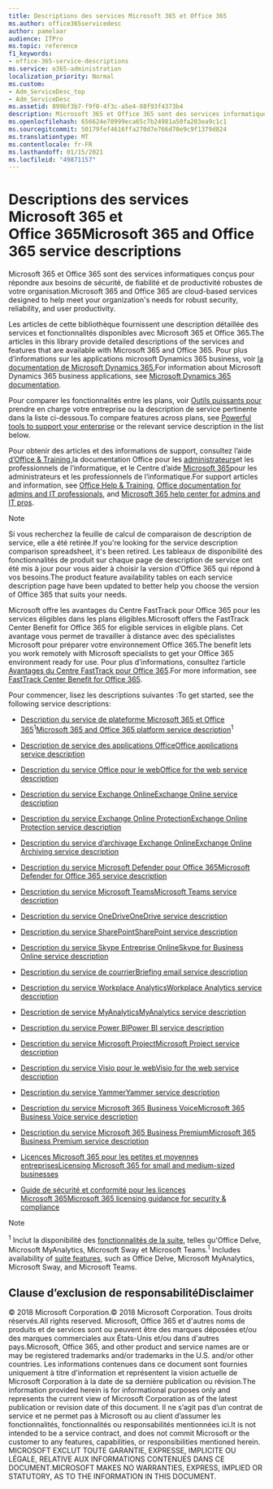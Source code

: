 ```yaml
---
title: Descriptions des services Microsoft 365 et Office 365
ms.author: office365servicedesc
author: pamelaar
audience: ITPro
ms.topic: reference
f1_keywords:
- office-365-service-descriptions
ms.service: o365-administration
localization_priority: Normal
ms.custom:
- Adm_ServiceDesc_top
- Adm_ServiceDesc
ms.assetid: 899bf3b7-f9f0-4f3c-a5e4-88f93f4373b4
description: Microsoft 365 et Office 365 sont des services informatiques conçus pour répondre aux besoins de sécurité, de fiabilité et de productivité robustes de votre organisation.
ms.openlocfilehash: 656624e78999eca65c7b24981a50fa203ea9c1c1
ms.sourcegitcommit: 50179fef4616ffa270d7e766d70e9c9f1379d824
ms.translationtype: MT
ms.contentlocale: fr-FR
ms.lasthandoff: 01/15/2021
ms.locfileid: "49871157"
---
```

# <a name="microsoft-365-and-office-365-service-descriptions"></a><span data-ttu-id="10b38-103">Descriptions des services Microsoft 365 et Office 365</span><span class="sxs-lookup"><span data-stu-id="10b38-103">Microsoft 365 and Office 365 service descriptions</span></span> 

<span data-ttu-id="10b38-104">Microsoft 365 et Office 365 sont des services informatiques conçus pour répondre aux besoins de sécurité, de fiabilité et de productivité robustes de votre organisation.</span><span class="sxs-lookup"><span data-stu-id="10b38-104">Microsoft 365 and Office 365 are cloud-based services designed to help meet your organization's needs for robust security, reliability, and user productivity.</span></span> 
  
<span data-ttu-id="10b38-105">Les articles de cette bibliothèque fournissent une description détaillée des services et fonctionnalités disponibles avec Microsoft 365 et Office 365.</span><span class="sxs-lookup"><span data-stu-id="10b38-105">The articles in this library provide detailed descriptions of the services and features that are available with Microsoft 365 and Office 365.</span></span> <span data-ttu-id="10b38-106">Pour plus d’informations sur les applications microsoft Dynamics 365 business, voir [la documentation de Microsoft Dynamics 365.](https://docs.microsoft.com/dynamics365/)</span><span class="sxs-lookup"><span data-stu-id="10b38-106">For information about Microsoft Dynamics 365 business applications, see [Microsoft Dynamics 365 documentation](https://docs.microsoft.com/dynamics365/).</span></span>

<span data-ttu-id="10b38-107">Pour comparer les fonctionnalités entre les plans, voir [Outils puissants pour](https://go.microsoft.com/fwlink/?LinkID=799177&amp;clcid=0x409) prendre en charge votre entreprise ou la description de service pertinente dans la liste ci-dessous.</span><span class="sxs-lookup"><span data-stu-id="10b38-107">To compare features across plans, see [Powerful tools to support your enterprise](https://go.microsoft.com/fwlink/?LinkID=799177&amp;clcid=0x409) or the relevant service description in the list below.</span></span> 
  
<span data-ttu-id="10b38-108">Pour obtenir des articles et des informations de support, consultez l’aide [d’Office & Training,](https://support.office.com/)la documentation Office pour les [administrateurs](https://docs.microsoft.com/office/)et les professionnels de l’informatique, et le Centre d’aide [Microsoft 365](https://docs.microsoft.com/microsoft-365/)pour les administrateurs et les professionnels de l’informatique.</span><span class="sxs-lookup"><span data-stu-id="10b38-108">For support articles and information, see [Office Help & Training](https://support.office.com/), [Office documentation for admins and IT professionals](https://docs.microsoft.com/office/), and [Microsoft 365 help center for admins and IT pros](https://docs.microsoft.com/microsoft-365/).</span></span>
  
> [!NOTE]
> <span data-ttu-id="10b38-109">Si vous recherchez la feuille de calcul de comparaison de description de service, elle a été retirée.</span><span class="sxs-lookup"><span data-stu-id="10b38-109">If you're looking for the service description comparison spreadsheet, it's been retired.</span></span> <span data-ttu-id="10b38-110">Les tableaux de disponibilité des fonctionnalités de produit sur chaque page de description de service ont été mis à jour pour vous aider à choisir la version d’Office 365 qui répond à vos besoins.</span><span class="sxs-lookup"><span data-stu-id="10b38-110">The product feature availability tables on each service description page have been updated to better help you choose the version of Office 365 that suits your needs.</span></span> 
  
<span data-ttu-id="10b38-111">Microsoft offre les avantages du Centre FastTrack pour Office 365 pour les services éligibles dans les plans éligibles.</span><span class="sxs-lookup"><span data-stu-id="10b38-111">Microsoft offers the FastTrack Center Benefit for Office 365 for eligible services in eligible plans.</span></span> <span data-ttu-id="10b38-112">Cet avantage vous permet de travailler à distance avec des spécialistes Microsoft pour préparer votre environnement Office 365.</span><span class="sxs-lookup"><span data-stu-id="10b38-112">The benefit lets you work remotely with Microsoft specialists to get your Office 365 environment ready for use.</span></span> <span data-ttu-id="10b38-113">Pour plus d’informations, consultez l’article [Avantages du Centre FastTrack pour Office 365](https://docs.microsoft.com/fasttrack/O365-fasttrack-benefit-for-office-365).</span><span class="sxs-lookup"><span data-stu-id="10b38-113">For more information, see [FastTrack Center Benefit for Office 365](https://docs.microsoft.com/fasttrack/O365-fasttrack-benefit-for-office-365).</span></span>
  
<span data-ttu-id="10b38-114">Pour commencer, lisez les descriptions suivantes :</span><span class="sxs-lookup"><span data-stu-id="10b38-114">To get started, see the following service descriptions:</span></span>
  
- <span data-ttu-id="10b38-115">[Description du service de plateforme Microsoft 365 et Office 365](office-365-platform-service-description/office-365-platform-service-description.md)<sup>1</sup></span><span class="sxs-lookup"><span data-stu-id="10b38-115">[Microsoft 365 and Office 365 platform service description](office-365-platform-service-description/office-365-platform-service-description.md)<sup>1</sup></span></span>

- [<span data-ttu-id="10b38-116">Description de service des applications Office</span><span class="sxs-lookup"><span data-stu-id="10b38-116">Office applications service description</span></span>](office-applications-service-description/office-applications-service-description.md)

- [<span data-ttu-id="10b38-117">Description du service Office pour le web</span><span class="sxs-lookup"><span data-stu-id="10b38-117">Office for the web service description</span></span>](office-online-service-description/office-online-service-description.md)

- [<span data-ttu-id="10b38-118">Description du service Exchange Online</span><span class="sxs-lookup"><span data-stu-id="10b38-118">Exchange Online service description</span></span>](exchange-online-service-description/exchange-online-service-description.md)

- [<span data-ttu-id="10b38-119">Description du service Exchange Online Protection</span><span class="sxs-lookup"><span data-stu-id="10b38-119">Exchange Online Protection service description</span></span>](exchange-online-protection-service-description/exchange-online-protection-service-description.md)

- [<span data-ttu-id="10b38-120">Description du service d’archivage Exchange Online</span><span class="sxs-lookup"><span data-stu-id="10b38-120">Exchange Online Archiving service description</span></span>](exchange-online-archiving-service-description/exchange-online-archiving-service-description.md)

- [<span data-ttu-id="10b38-121">Description du service Microsoft Defender pour Office 365</span><span class="sxs-lookup"><span data-stu-id="10b38-121">Microsoft Defender for Office 365 service description</span></span>](office-365-advanced-threat-protection-service-description.md)

- [<span data-ttu-id="10b38-122">Description du service Microsoft Teams</span><span class="sxs-lookup"><span data-stu-id="10b38-122">Microsoft Teams service description</span></span>](teams-service-description.md)

- [<span data-ttu-id="10b38-123">Description du service OneDrive</span><span class="sxs-lookup"><span data-stu-id="10b38-123">OneDrive service description</span></span>](onedrive-for-business-service-description.md)

- [<span data-ttu-id="10b38-124">Description du service SharePoint</span><span class="sxs-lookup"><span data-stu-id="10b38-124">SharePoint service description</span></span>](sharepoint-online-service-description/sharepoint-online-service-description.md)

- [<span data-ttu-id="10b38-125">Description du service Skype Entreprise Online</span><span class="sxs-lookup"><span data-stu-id="10b38-125">Skype for Business Online service description</span></span>](skype-for-business-online-service-description/skype-for-business-online-service-description.md)

- [<span data-ttu-id="10b38-126">Description du service de courrier</span><span class="sxs-lookup"><span data-stu-id="10b38-126">Briefing email service description</span></span>](briefing-service-description.md)

- [<span data-ttu-id="10b38-127">Description du service Workplace Analytics</span><span class="sxs-lookup"><span data-stu-id="10b38-127">Workplace Analytics service description</span></span>](workplace-analytics-service-description.md)

- [<span data-ttu-id="10b38-128">Description de service MyAnalytics</span><span class="sxs-lookup"><span data-stu-id="10b38-128">MyAnalytics service description</span></span>](mya-service-description.md)

- [<span data-ttu-id="10b38-129">Description du service Power BI</span><span class="sxs-lookup"><span data-stu-id="10b38-129">Power BI service description</span></span>](power-bi-service-description.md)

- [<span data-ttu-id="10b38-130">Description du service Microsoft Project</span><span class="sxs-lookup"><span data-stu-id="10b38-130">Microsoft Project service description</span></span>](project-online-service-description/project-online-service-description.md)

- [<span data-ttu-id="10b38-131">Description du service Visio pour le web</span><span class="sxs-lookup"><span data-stu-id="10b38-131">Visio for the web service description</span></span>](visio-online-service-description/visio-online-service-description.md)

- [<span data-ttu-id="10b38-132">Description du service Yammer</span><span class="sxs-lookup"><span data-stu-id="10b38-132">Yammer service description</span></span>](yammer-service-description/yammer-service-description.md)

- [<span data-ttu-id="10b38-133">Description du service Microsoft 365 Business Voice</span><span class="sxs-lookup"><span data-stu-id="10b38-133">Microsoft 365 Business Voice service description</span></span>](microsoft-365-business-voice-service-description.md)

- [<span data-ttu-id="10b38-134">Description du service Microsoft 365 Business Premium</span><span class="sxs-lookup"><span data-stu-id="10b38-134">Microsoft 365 Business Premium service description</span></span>](microsoft-365-service-descriptions/microsoft-365-business-service-description.md)

- [<span data-ttu-id="10b38-135">Licences Microsoft 365 pour les petites et moyennes entreprises</span><span class="sxs-lookup"><span data-stu-id="10b38-135">Licensing Microsoft 365 for small and medium-sized businesses</span></span>](microsoft-365-service-descriptions/licensing-microsoft-365-in-smb.md)

- [<span data-ttu-id="10b38-136">Guide de sécurité et conformité pour les licences Microsoft 365</span><span class="sxs-lookup"><span data-stu-id="10b38-136">Microsoft 365 licensing guidance for security & compliance</span></span>](microsoft-365-service-descriptions/microsoft-365-tenantlevel-services-licensing-guidance/microsoft-365-security-compliance-licensing-guidance.md)


> [!NOTE]
> <span data-ttu-id="10b38-137"><sup>1</sup> Inclut la disponibilité des [fonctionnalités de la suite](https://docs.microsoft.com/office365/servicedescriptions/office-365-platform-service-description/office-365-suite-features), telles qu'Office Delve, Microsoft MyAnalytics, Microsoft Sway et Microsoft Teams.</span><span class="sxs-lookup"><span data-stu-id="10b38-137"><sup>1</sup> Includes availability of [suite features](https://docs.microsoft.com/office365/servicedescriptions/office-365-platform-service-description/office-365-suite-features), such as Office Delve, Microsoft MyAnalytics, Microsoft Sway, and Microsoft Teams.</span></span>
  
## <a name="disclaimer"></a><span data-ttu-id="10b38-138">Clause d’exclusion de responsabilité</span><span class="sxs-lookup"><span data-stu-id="10b38-138">Disclaimer</span></span>

<span data-ttu-id="10b38-139">&copy; 2018 Microsoft Corporation.</span><span class="sxs-lookup"><span data-stu-id="10b38-139">&copy; 2018 Microsoft Corporation.</span></span> <span data-ttu-id="10b38-140">Tous droits réservés.</span><span class="sxs-lookup"><span data-stu-id="10b38-140">All rights reserved.</span></span> <span data-ttu-id="10b38-141">Microsoft, Office 365 et d'autres noms de produits et de services sont ou peuvent être des marques déposées et/ou des marques commerciales aux États-Unis et/ou dans d'autres pays.</span><span class="sxs-lookup"><span data-stu-id="10b38-141">Microsoft, Office 365, and other product and service names are or may be registered trademarks and/or trademarks in the U.S. and/or other countries.</span></span> <span data-ttu-id="10b38-142">Les informations contenues dans ce document sont fournies uniquement à titre d'information et représentent la vision actuelle de Microsoft Corporation à la date de sa dernière publication ou révision.</span><span class="sxs-lookup"><span data-stu-id="10b38-142">The information provided herein is for informational purposes only and represents the current view of Microsoft Corporation as of the latest publication or revision date of this document.</span></span> <span data-ttu-id="10b38-143">Il ne s’agit pas d’un contrat de service et ne permet pas à Microsoft ou au client d’assumer les fonctionnalités, fonctionnalités ou responsabilités mentionnées ici.</span><span class="sxs-lookup"><span data-stu-id="10b38-143">It is not intended to be a service contract, and does not commit Microsoft or the customer to any features, capabilities, or responsibilities mentioned herein.</span></span> <span data-ttu-id="10b38-144">MICROSOFT EXCLUT TOUTE GARANTIE, EXPRESSE, IMPLICITE OU LÉGALE, RELATIVE AUX INFORMATIONS CONTENUES DANS CE DOCUMENT.</span><span class="sxs-lookup"><span data-stu-id="10b38-144">MICROSOFT MAKES NO WARRANTIES, EXPRESS, IMPLIED OR STATUTORY, AS TO THE INFORMATION IN THIS DOCUMENT.</span></span>
 